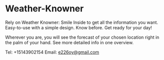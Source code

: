 # Weather-Knowner

Rely on Weather Knowner: Smile Inside to get all the information you want. Easy-to-use with a simple design. Know before. Get ready for your day!

 Wherever you are, you will see the forecast of your chosen location right in the palm of your hand. See more detailed info in one overview.
 
 Tel: +15143902154
 Email: e226oy@gmail.com
